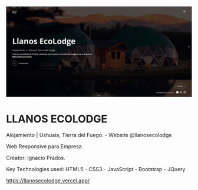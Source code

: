 ![banner](https://raw.githubusercontent.com/IgnacioPrados/llanosecolodge/gh-pages/img/preview.jpg)
# LLANOS ECOLODGE

Alojamiento | Ushuaia, Tierra del Fuego. - Website @llanosecolodge

Web Responsive  para Empresa.

Creator: Ignacio Prados.

Key Technologies used: HTML5 - CSS3 - JavaScript - Bootstrap - JQuery

https://llanosecolodge.vercel.app/